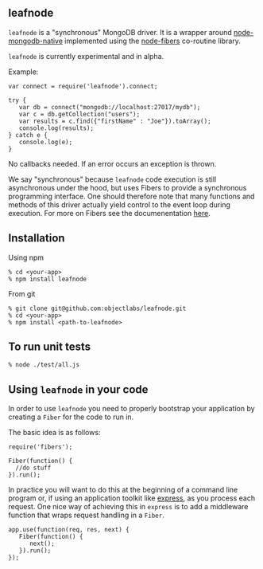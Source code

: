 leafnode
---------

```leafnode``` is a "synchronous" MongoDB driver. It is a wrapper around [node-mongodb-native](https://github.com/mongodb/node-mongodb-native) implemented using the [node-fibers](https://github.com/laverdet/node-fibers) co-routine library. 

```leafnode``` is currently experimental and in alpha.

Example:

```
var connect = require('leafnode').connect;

try {
   var db = connect("mongodb://localhost:27017/mydb");
   var c = db.getCollection("users");
   var results = c.find({"firstName" : "Joe"}).toArray();
   console.log(results);
} catch e {
   console.log(e);
}
```

No callbacks needed. If an error occurs an exception is thrown.

We say "synchronous" because ```leafnode``` code execution is still asynchronous under the hood, but uses Fibers to provide a synchronous programming interface. One should therefore note that many functions and methods of this driver actually yield control to the event loop during execution. For more on Fibers see the documenentation [here](https://github.com/laverdet/node-fibers).

Installation
------------

Using npm 

```
% cd <your-app>
% npm install leafnode
```

From git

```
% git clone git@github.com:objectlabs/leafnode.git
% cd <your-app>
% npm install <path-to-leafnode>
```

To run unit tests
-----------------

```node
% node ./test/all.js
```


Using ```leafnode``` in your code
----------------------------------

In order to use ```leafnode``` you need to properly bootstrap your application by creating a ```Fiber``` for the code to run in. 

The basic idea is as follows:

```
require('fibers');

Fiber(function() {
  //do stuff
}).run();

```

In practice you will want to do this at the beginning of a command line program or, if using an application toolkit like [express](https://github.com/visionmedia/express), as you process each request. One nice way of achieving this in ```express``` is to add a middleware function that wraps request handling in a ```Fiber```. 

```
app.use(function(req, res, next) {
   Fiber(function() {
      next();
   }).run();
});


